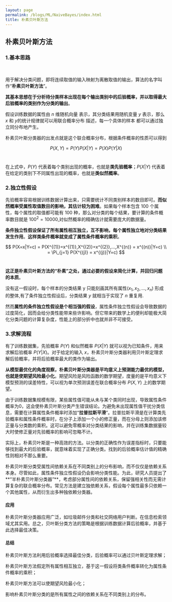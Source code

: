 ```yaml
---
layout: page
permalink: /blogs/ML/NaiveBayes/index.html
title: 朴素贝叶斯方法
---
```


## 朴素贝叶斯方法

### 1.基本思路

<br>

用于解决分类问题，即将连续取值的输入映射为离散取值的输出，算法的名字叫作“**朴素贝叶斯方法**”。<br>

**其基本思想在于分析待分类样本出现在每个输出类别中的后验概率，并以取得最大后验概率的类别作为分类的输出**。<br>

假设训练数据的属性由 $n$ 维随机向量 表示，其分类结果用随机变量 $y$ 表示，那么 $x$ 和 $y$的统计规律就可以用联合概率分布 描述，每一个具体的样本 都可以通过独立同分布地产生。<br>

朴素贝叶斯分类器的出发点就是这个联合概率分布，根据条件概率的性质可以得到<br>

$$
P(X,Y) = P(Y) P(X|Y) = P(X)P(Y|X)
$$
<br>

在上式中，$P(Y)$ 代表着每个类别出现的概率，也就是**类先验概率**；$P(X|Y)$ 代表着在给定的类别下不同属性出现的概率，也就是**类似然概率**。<br>

### 2.独立性假设

先验概率容易根据训练数据计算出来，只需要统计不同类别样本的数目即可。**而似然概率受属性取值数目的影响，其估计较为困难**。如果每个样本包含 100 个属性，每个属性的取值都可能有 100 种，那么对分类的每个结果，要计算的条件概率数目就是 $100^2=10000$,对似然概率的精确估计就需要庞大的数据量。<br>

**条件独立性假设保证了所有属性相互独立，互不影响，每个属性独立地对分类结果发生作用**。**这样类条件概率就变成了属性条件概率的乘积**。<br>

$$
P(X=x|Y=c) = P(X^{(1)}=x^{(1)},X^{(2)}=x^{(2)},...,X^{(n)} = x^{(n)}|Y=c) \\ = \Pi_{j=1} P(X^{(j)} = x^{(j)}|Y=c)
$$
<br>

**这正是朴素贝叶斯方法的“朴素”之处，通过必要的假设来简化计算，并回归问题的本质**。<br>

没有这一假设时，每个样本的分类结果 y 只能刻画其所有属性$(x_1,x_2,...,x_n)$ 形成的整体,有了条件独立性假设后，分类结果 $y$ 就相当于实现了 $n$ 重复用.<br>

然而**属性的条件独立性假设是个相当强的假设**，属性条件独立性假设会导致数据的过度简化，因而会给分类性能带来些许影响。但它带来的数学上的便利却能极大简化分类问题的计算复杂度，性能上的部分折中也就并非不可接受。<br>

### 3.求解流程

有了训练数据集，先验概率 $P(Y)$ 和似然概率 $P(X|Y)$ 就可以视为已知条件，用来求解后验概率 $P(Y|X)$。对于给定的输入 $x$，朴素贝叶斯分类器利用贝叶斯定理求解后验概率，并将后验概率最大的类作为输出。<br>

**从模型最优化的角度观察，朴素贝叶斯分类器是平均意义上预测能力最优的模型，也就是使期望风险最小化**。期望风险是风险函数的数学期望，度量的是平均意义下模型预测的误差特性，可以视为单次预测误差在联合概率分布 $P(X, Y)$ 上的数学期望。<br>

由于训练数据集规模有限，某些属性值可能从未与某个类同时出现，导致属性条件概率为0，这会使朴素贝叶斯分类产生错误结论。为避免未出现属性值干扰分类信息，需要在计算属性条件概率时添加“**拉普拉斯平滑**”。拉普拉斯平滑是在计算类先验概率和属性条件概率时，在分子上添加一个小的修正量，而在分母上则添加该修正量与分类数的乘积。这可以避免零概率对分类结果的影响，并在训练集数据量较大时使修正量对先验概率的影响可忽略不计。<br>

实际上，朴素贝叶斯是一种高效的方法。以分类的正确性作为误差指标时，只要能够找到最大的后验概率，就意味着实现了正确分类。找到的后验概率估计值的精确性则相对不那么重要。<br>

朴素贝叶斯分类受属性间依赖关系在不同类别上的分布影响，而不仅仅是依赖关系本身。尽管如此，属性条件独立性假设仍会影响分类性能。为此，研究人员提出了**“半朴素贝叶斯分类器”**，考虑部分属性间的依赖关系，保留强相关性而无需计算复杂的联合概率分布。常见方法是建立独依赖关系，假设每个属性最多只依赖一个其他属性，从而衍生出多种独依赖分类器。<br>

#### 应用

朴素贝叶斯分类器应用广泛，如垃圾邮件分类和社交网络用户判断。在信息检索领域尤其实用。总之，贝叶斯分类方法的策略是根据训练数据计算后验概率，并基于此选择最佳决策。<br>

#### 总结

朴素贝叶斯方法利用后验概率选择最佳分类，后验概率可以通过贝叶斯定理求解；<br>

朴素贝叶斯方法假定所有属性相互独立，基于这一假设将类条件概率转化为属性条件概率的乘积；<br>

朴素贝叶斯方法可以使期望风险最小化；<br>

影响朴素贝叶斯分类的是所有属性之间的依赖关系在不同类别上的分布。<br>